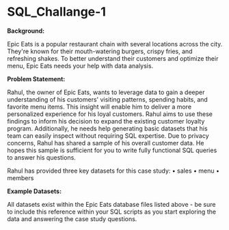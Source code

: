 # SQL_Challange-1

**Background:**

Epic Eats is a popular restaurant chain with several locations across the city. They're known for their mouth-watering burgers, crispy fries, and refreshing shakes. To better understand their customers and optimize their menu, Epic Eats needs your help with data analysis.

**Problem Statement:**

Rahul, the owner of Epic Eats, wants to leverage data to gain a deeper understanding of his customers' visiting patterns, spending habits, and favorite menu items. This insight will enable him to deliver a more personalized experience for his loyal customers.
Rahul aims to use these findings to inform his decision to expand the existing customer loyalty program. Additionally, he needs help generating basic datasets that his team can easily inspect without requiring SQL expertise.
Due to privacy concerns, Rahul has shared a sample of his overall customer data. He hopes this sample is sufficient for you to write fully functional SQL queries to answer his questions.

Rahul has provided three key datasets for this case study:
•
sales
•
menu
•
members

**Example Datasets:**

All datasets exist within the Epic Eats database files listed above - be sure to include this reference within your SQL scripts as you start exploring the data and answering the case study questions.
